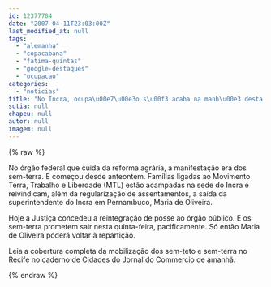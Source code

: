 ```yaml
---
id: 12377704
date: "2007-04-11T23:03:00Z"
last_modified_at: null
tags:
  - "alemanha"
  - "copacabana"
  - "fatima-quintas"
  - "google-destaques"
  - "ocupacao"
categories:
  - "noticias"
title: "No Incra, ocupa\u00e7\u00e3o s\u00f3 acaba na manh\u00e3 desta quinta"
sutia: null
chapeu: null
autor: null
imagem: null
---
```

{% raw %}
<p><P>No órgão federal que cuida da reforma agrária, a manifestação era dos sem-terra. E começou desde anteontem. Famílias ligadas ao Movimento Terra, Trabalho e Liberdade (MTL) estão acampadas na sede do Incra e reivindicam, além da regularização de assentamentos, a saída da superintendente do Incra em Pernambuco, Maria de Oliveira.</P></p>
<p><P>Hoje a Justiça concedeu a reintegração de posse ao órgão público. E os sem-terra prometem sair nesta quinta-feira, pacificamente. Só então Maria de Oliveira poderá voltar à repartição.</P></p>
<p><P>Leia a cobertura completa da mobilização dos sem-teto e sem-terra no Recife no caderno de Cidades do Jornal do Commercio de amanhã.</P> </p>
{% endraw %}